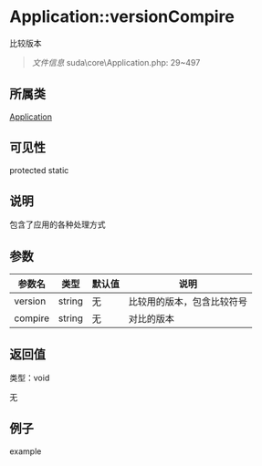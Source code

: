 # Application::versionCompire

比较版本

> *文件信息* suda\core\Application.php: 29~497

## 所属类 

[Application](../Application.md)

## 可见性

 protected static

## 说明


包含了应用的各种处理方式


## 参数


| 参数名 | 类型 | 默认值 | 说明 |
|--------|-----|-------|-------|
| version |  string | 无 |  比较用的版本，包含比较符号 |
| compire |  string | 无 |  对比的版本 |



## 返回值

类型：void

无



## 例子

example